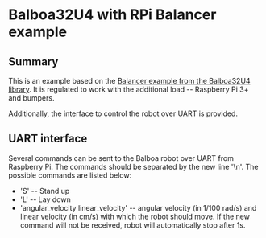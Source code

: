 # Balboa32U4 with RPi Balancer example

## Summary

This is an example based on the [Balancer example from the Balboa32U4
library](https://github.com/pololu/balboa-32u4-arduino-library/tree/master/examples/Balancer).
It is regulated to work with the additional load -- Raspberry Pi 3+ and bumpers.

Additionally, the interface to control the robot over UART is provided.

## UART interface
Several commands can be sent to the Balboa robot over UART from Raspberry Pi.
The commands should be separated by the new line '\n'. The possible commands are
listed below:

* 'S' -- Stand up
* 'L' -- Lay down
* 'angular_velocity linear_velocity' -- angular velocity (in 1/100 rad/s) and
linear velocity (in cm/s) with which the robot should move. If the new command
will not be received, robot will automatically stop after 1s.


